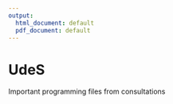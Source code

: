 ```yaml
---
output:
  html_document: default
  pdf_document: default
---
```

# UdeS
Important programming files from consultations
